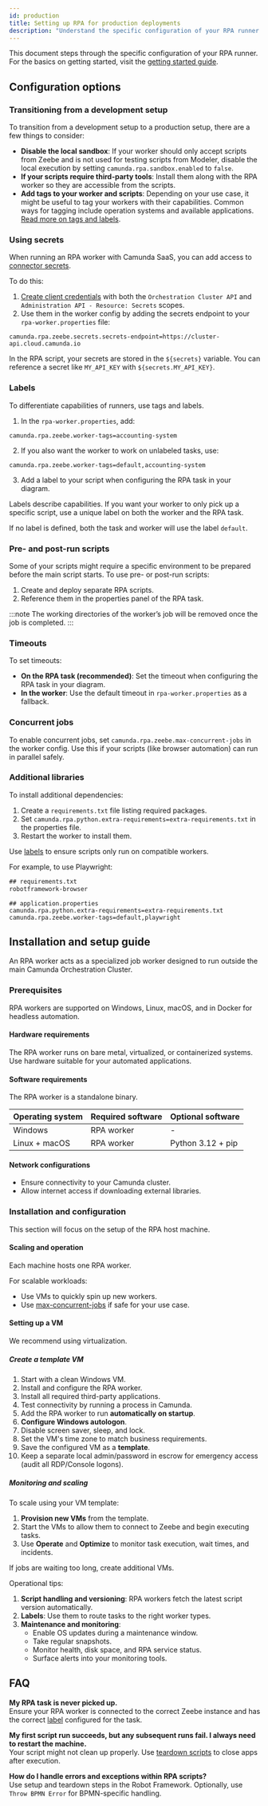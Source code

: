 ```yaml
---
id: production
title: Setting up RPA for production deployments
description: "Understand the specific configuration of your RPA runner to set up your workers for production use cases."
---
```


This document steps through the specific configuration of your RPA runner. For the basics on getting started, visit the [getting started guide](./getting-started.md).

## Configuration options

### Transitioning from a development setup

To transition from a development setup to a production setup, there are a few things to consider:

- **Disable the local sandbox**: If your worker should only accept scripts from Zeebe and is not used for testing scripts from Modeler, disable the local execution by setting `camunda.rpa.sandbox.enabled` to `false`.
- **If your scripts require third-party tools**: Install them along with the RPA worker so they are accessible from the scripts.
- **Add tags to your worker and scripts**: Depending on your use case, it might be useful to tag your workers with their capabilities. Common ways for tagging include operation systems and available applications. [Read more on tags and labels](#labels).

### Using secrets

When running an RPA worker with Camunda SaaS, you can add access to [connector secrets](/components/connectors/use-connectors/index.md#using-secrets).

To do this:

1. [Create client credentials](/components/console/manage-clusters/manage-api-clients.md#create-a-client) with both the `Orchestration Cluster API` and `Administration API - Resource: Secrets` scopes.
2. Use them in the worker config by adding the secrets endpoint to your `rpa-worker.properties` file:

```properties
camunda.rpa.zeebe.secrets.secrets-endpoint=https://cluster-api.cloud.camunda.io
```

In the RPA script, your secrets are stored in the `${secrets}` variable. You can reference a secret like `MY_API_KEY` with `${secrets.MY_API_KEY}`.

### Labels

To differentiate capabilities of runners, use tags and labels.

1. In the `rpa-worker.properties`, add:

```properties
camunda.rpa.zeebe.worker-tags=accounting-system
```

2. If you also want the worker to work on unlabeled tasks, use:

```properties
camunda.rpa.zeebe.worker-tags=default,accounting-system
```

3. Add a label to your script when configuring the RPA task in your diagram.

Labels describe capabilities. If you want your worker to only pick up a specific script, use a unique label on both the worker and the RPA task.

If no label is defined, both the task and worker will use the label `default`.

### Pre- and post-run scripts

Some of your scripts might require a specific environment to be prepared before the main script starts. To use pre- or post-run scripts:

1. Create and deploy separate RPA scripts.
2. Reference them in the properties panel of the RPA task.

:::note
The working directories of the worker’s job will be removed once the job is completed.
:::

### Timeouts

To set timeouts:

- **On the RPA task (recommended)**: Set the timeout when configuring the RPA task in your diagram.
- **In the worker**: Use the default timeout in `rpa-worker.properties` as a fallback.

### Concurrent jobs

To enable concurrent jobs, set `camunda.rpa.zeebe.max-concurrent-jobs` in the worker config. Use this if your scripts (like browser automation) can run in parallel safely.

### Additional libraries

To install additional dependencies:

1. Create a `requirements.txt` file listing required packages.
2. Set `camunda.rpa.python.extra-requirements=extra-requirements.txt` in the properties file.
3. Restart the worker to install them.

Use [labels](#labels) to ensure scripts only run on compatible workers.

For example, to use Playwright:

```txt
## requirements.txt
robotframework-browser
```

```properties
## application.properties
camunda.rpa.python.extra-requirements=extra-requirements.txt
camunda.rpa.zeebe.worker-tags=default,playwright
```

## Installation and setup guide

An RPA worker acts as a specialized job worker designed to run outside the main Camunda Orchestration Cluster.

### Prerequisites

RPA workers are supported on Windows, Linux, macOS, and in Docker for headless automation.

#### Hardware requirements

The RPA worker runs on bare metal, virtualized, or containerized systems. Use hardware suitable for your automated applications.

#### Software requirements

The RPA worker is a standalone binary.

| Operating system | Required software | Optional software |
| ---------------- | ----------------- | ----------------- |
| Windows          | RPA worker        | -                 |
| Linux + macOS    | RPA worker        | Python 3.12 + pip |

#### Network configurations

- Ensure connectivity to your Camunda cluster.
- Allow internet access if downloading external libraries.

### Installation and configuration

This section will focus on the setup of the RPA host machine.

#### Scaling and operation

Each machine hosts one RPA worker.

For scalable workloads:

- Use VMs to quickly spin up new workers.
- Use [max-concurrent-jobs](https://github.com/camunda/rpa-worker/?tab=readme-ov-file#configuration-reference) if safe for your use case.

#### Setting up a VM

We recommend using virtualization.

##### Create a template VM

1. Start with a clean Windows VM.
2. Install and configure the RPA worker.
3. Install all required third-party applications.
4. Test connectivity by running a process in Camunda.
5. Add the RPA worker to run **automatically on startup**.
6. **Configure Windows autologon**.
7. Disable screen saver, sleep, and lock.
8. Set the VM's time zone to match business requirements.
9. Save the configured VM as a **template**.
10. Keep a separate local admin/password in escrow for emergency access (audit all RDP/Console logons).

##### Monitoring and scaling

To scale using your VM template:

1. **Provision new VMs** from the template.
2. Start the VMs to allow them to connect to Zeebe and begin executing tasks.
3. Use **Operate** and **Optimize** to monitor task execution, wait times, and incidents.

If jobs are waiting too long, create additional VMs.

Operational tips:

1. **Script handling and versioning**: RPA workers fetch the latest script version automatically.
2. **Labels**: Use them to route tasks to the right worker types.
3. **Maintenance and monitoring**:
   - Enable OS updates during a maintenance window.
   - Take regular snapshots.
   - Monitor health, disk space, and RPA service status.
   - Surface alerts into your monitoring tools.

## FAQ

**My RPA task is never picked up.**  
Ensure your RPA worker is connected to the correct Zeebe instance and has the correct [label](#labels) configured for the task.

**My first script run succeeds, but any subsequent runs fail. I always need to restart the machine.**  
Your script might not clean up properly. Use [teardown scripts](./getting-started.md#incidents) to close apps after execution.

**How do I handle errors and exceptions within RPA scripts?**  
Use setup and teardown steps in the Robot Framework. Optionally, use `Throw BPMN Error` for BPMN-specific handling.
